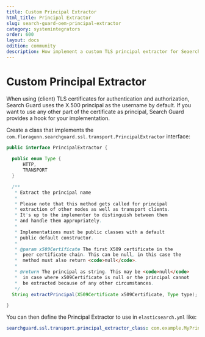 ```yaml
---
title: Custom Principal Extractor
html_title: Principal Extractor
slug: search-guard-oem-principal-extractor
category: systemintegrators
order: 600
layout: docs
edition: community
description: How implement a custom TLS principal extractor for Seaerch Guard.
---
```


<!---
Copyright 2018 floragunn GmbH
-->

# Custom Principal Extractor

When using (client) TLS certificates for authentication and authorization, Search Guard uses the X.500 principal as the username by default. If you want to use any other part of the certificate as principal, Search Guard provides a hook for your implementation.

Create a class that implements the `com.floragunn.searchguard.ssl.transport.PrincipalExtractor` interface:

```java
public interface PrincipalExtractor {
    
  public enum Type {
      HTTP,
      TRANSPORT
  }

  /**
   * Extract the principal name
   * 
   * Please note that this method gets called for principal 
   * extraction of other nodes as well as transport clients. 
   * It's up to the implementer to distinguish between them
   * and handle them appropriately.
   * 
   * Implementations must be public classes with a default 
   * public default constructor.
   * 
   * @param x509Certificate The first X509 certificate in the 
   *  peer certificate chain. This can be null, in this case the 
   *  method must also return <code>null</code>.
   *
   * @return The principal as string. This may be <code>null</code>
   *  in case where x509Certificate is null or the principal cannot 
   *  be extracted because of any other circumstances.
   */
  String extractPrincipal(X509Certificate x509Certificate, Type type);

}
```

You can then define the Principal Extractor to use in `elasticsearch.yml` like:

```yaml
searchguard.ssl.transport.principal_extractor_class: com.example.MyPrincipalExtractor
```



